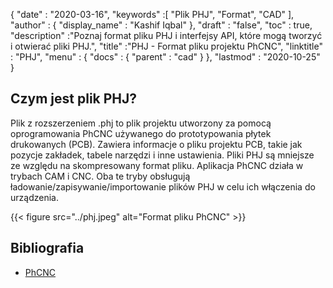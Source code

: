 {
  "date" : "2020-03-16",
  "keywords" :[ "Plik PHJ", "Format", "CAD" ],
  "author" : {
    "display_name" : "Kashif Iqbal"
},
  "draft" : "false",
  "toc" : true,
  "description" :"Poznaj format pliku PHJ i interfejsy API, które mogą tworzyć i otwierać pliki PHJ.",
  "title" :"PHJ - Format pliku projektu PhCNC",
  "linktitle" : "PHJ",
  "menu" : {
    "docs" : {
      "parent" : "cad"
}
},
  "lastmod" : "2020-10-25"
}

## Czym jest plik PHJ?

Plik z rozszerzeniem .phj to plik projektu utworzony za pomocą oprogramowania PhCNC używanego do prototypowania płytek drukowanych (PCB). Zawiera informacje o pliku projektu PCB, takie jak pozycje zakładek, tabele narzędzi i inne ustawienia. Pliki PHJ są mniejsze ze względu na skompresowany format pliku. Aplikacja PhCNC działa w trybach CAM i CNC. Oba te tryby obsługują ładowanie/zapisywanie/importowanie plików PHJ w celu ich włączenia do urządzenia.

{{< figure src="../phj.jpeg" alt="Format pliku PhCNC" >}}

## Bibliografia

* [PhCNC](https://www.accuratecnc.com/PhCNC.php)


